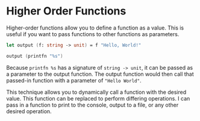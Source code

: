 # Higher Order Functions

Higher-order functions allow you to define a function as a value.
This is useful if you want to pass functions to other functions as parameters.

```fsharp
let output (f: string -> unit) = f "Hello, World!"

output (printfn "%s")
```

Because `printfn %s` has a signature of `string -> unit`, it can be passed as a parameter to the output function.
The output function would then call that passed-in function with a parameter of `"Hello World"`.

This technique allows you to dynamically call a function with the desired value.
This function can be replaced to perform differing operations.
I can pass in a function to print to the console, output to a file, or any other desired operation.
